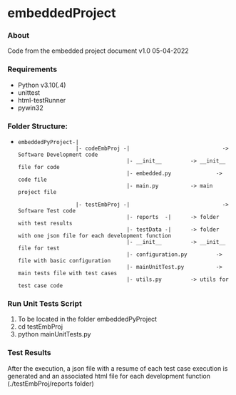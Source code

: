 # embeddedProject

### About
Code from the embedded project document v1.0 05-04-2022

### Requirements
- Python v3.10(.4)
- unittest
- html-testRunner
- pywin32

### Folder Structure:
*     embeddedPyProject-|
                        |- codeEmbProj -|                             -> Software Development code
                                        |- __init__			-> __init__ file for code
                                        |- embedded.py  	        -> code file
                                        |- main.py			-> main project file

                        |- testEmbProj -|                             -> Software Test code
                                        |- reports  -|		-> folder with test results
                                        |- testData -|		-> folder with one json file for each development function
                                        |- __init__			-> __init__ file for test
                                        |- configuration.py	        -> file with basic configuration
                                        |- mainUnitTest.py	        -> main tests file with test cases
                                        |- utils.py			-> utils for test case code				

### Run Unit Tests Script
1. To be located in the folder embeddedPyProject
2. cd testEmbProj
3. python mainUnitTests.py

### Test Results
After the execution, a json file with a resume of each test case execution is generated and
an associated html file for each development function (./testEmbProj/reports folder)